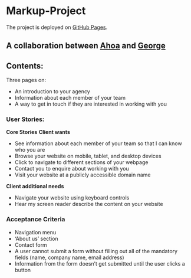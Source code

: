 # Markup-Project
The project is deployed on [GitHub Pages](https://glombort.github.io/Markup-Project/).

## A collaboration between [Ahoa](https://github.com/ahoat) and [George](https://github.com/Glombort)

## Contents:

Three pages on:

- An introduction to your agency
- Information about each member of your team
- A way to get in touch if they are interested in working with you

### User Stories:

**Core Stories**
**Client wants**
- See information about each member of your team so that I can know who you are
- Browse your website on mobile, tablet, and desktop devices
- Click to navigate to different sections of your webpage
- Contact you to enquire about working with you
- Visit your website at a publicly accessible domain name

**Client additional needs**
- Navigate your website using keyboard controls
- Hear my screen reader describe the content on your website

### Acceptance Criteria

- Navigation menu
- ‘About us’ section
- Contact form
- A user cannot submit a form without filling out all of the mandatory fields (name, company name, email address)
- Information from the form doesn’t get submitted until the user clicks a button
